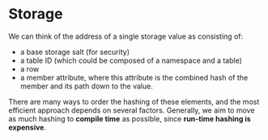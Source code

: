 # Storage

We can think of the address of a single storage value as consisting of:

- a base storage salt (for security)
- a table ID (which could be composed of a namespace and a table)
- a row
- a member attribute, where this attribute is the combined hash of the member and its path down to the value.

There are many ways to order the hashing of these elements, and the most efficient approach depends on several factors. Generally, we aim to move as much hashing to **compile time** as possible, since **run-time hashing is expensive**.

